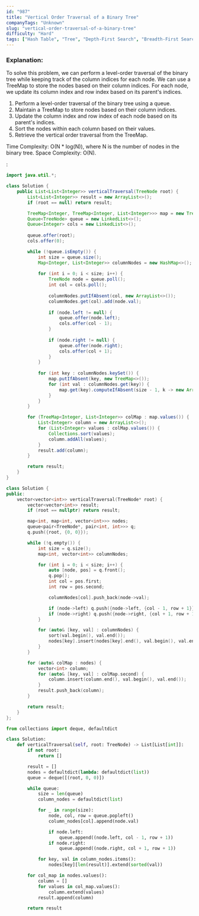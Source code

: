```yaml
---
id: "987"
title: "Vertical Order Traversal of a Binary Tree"
companyTags: "Unknown"
slug: "vertical-order-traversal-of-a-binary-tree"
difficulty: "Hard"
tags: ["Hash Table", "Tree", "Depth-First Search", "Breadth-First Search", "Sorting", "Binary Tree"]
---
```


### Explanation:
To solve this problem, we can perform a level-order traversal of the binary tree while keeping track of the column indices for each node. We can use a TreeMap to store the nodes based on their column indices. For each node, we update its column index and row index based on its parent's indices.

1. Perform a level-order traversal of the binary tree using a queue.
2. Maintain a TreeMap to store nodes based on their column indices.
3. Update the column index and row index of each node based on its parent's indices.
4. Sort the nodes within each column based on their values.
5. Retrieve the vertical order traversal from the TreeMap.

Time Complexity: O(N * log(N)), where N is the number of nodes in the binary tree.
Space Complexity: O(N).

:

```java
import java.util.*;

class Solution {
    public List<List<Integer>> verticalTraversal(TreeNode root) {
        List<List<Integer>> result = new ArrayList<>();
        if (root == null) return result;

        TreeMap<Integer, TreeMap<Integer, List<Integer>>> map = new TreeMap<>();
        Queue<TreeNode> queue = new LinkedList<>();
        Queue<Integer> cols = new LinkedList<>();
        
        queue.offer(root);
        cols.offer(0);

        while (!queue.isEmpty()) {
            int size = queue.size();
            Map<Integer, List<Integer>> columnNodes = new HashMap<>();
            
            for (int i = 0; i < size; i++) {
                TreeNode node = queue.poll();
                int col = cols.poll();
                
                columnNodes.putIfAbsent(col, new ArrayList<>());
                columnNodes.get(col).add(node.val);
                
                if (node.left != null) {
                    queue.offer(node.left);
                    cols.offer(col - 1);
                }
                
                if (node.right != null) {
                    queue.offer(node.right);
                    cols.offer(col + 1);
                }
            }
            
            for (int key : columnNodes.keySet()) {
                map.putIfAbsent(key, new TreeMap<>());
                for (int val : columnNodes.get(key)) {
                    map.get(key).computeIfAbsent(size - 1, k -> new ArrayList<>()).add(val);
                }
            }
        }

        for (TreeMap<Integer, List<Integer>> colMap : map.values()) {
            List<Integer> column = new ArrayList<>();
            for (List<Integer> values : colMap.values()) {
                Collections.sort(values);
                column.addAll(values);
            }
            result.add(column);
        }

        return result;
    }
}
```

```cpp
class Solution {
public:
    vector<vector<int>> verticalTraversal(TreeNode* root) {
        vector<vector<int>> result;
        if (root == nullptr) return result;

        map<int, map<int, vector<int>>> nodes;
        queue<pair<TreeNode*, pair<int, int>>> q;
        q.push({root, {0, 0}});

        while (!q.empty()) {
            int size = q.size();
            map<int, vector<int>> columnNodes;

            for (int i = 0; i < size; i++) {
                auto [node, pos] = q.front();
                q.pop();
                int col = pos.first;
                int row = pos.second;

                columnNodes[col].push_back(node->val);

                if (node->left) q.push({node->left, {col - 1, row + 1}});
                if (node->right) q.push({node->right, {col + 1, row + 1}});
            }

            for (auto& [key, val] : columnNodes) {
                sort(val.begin(), val.end());
                nodes[key].insert(nodes[key].end(), val.begin(), val.end());
            }
        }

        for (auto& colMap : nodes) {
            vector<int> column;
            for (auto& [key, val] : colMap.second) {
                column.insert(column.end(), val.begin(), val.end());
            }
            result.push_back(column);
        }

        return result;
    }
};
```

```python
from collections import deque, defaultdict

class Solution:
    def verticalTraversal(self, root: TreeNode) -> List[List[int]]:
        if not root:
            return []

        result = []
        nodes = defaultdict(lambda: defaultdict(list))
        queue = deque([(root, 0, 0)])

        while queue:
            size = len(queue)
            column_nodes = defaultdict(list)

            for _ in range(size):
                node, col, row = queue.popleft()
                column_nodes[col].append(node.val)

                if node.left:
                    queue.append((node.left, col - 1, row + 1))
                if node.right:
                    queue.append((node.right, col + 1, row + 1))

            for key, val in column_nodes.items():
                nodes[key][len(result)].extend(sorted(val))

        for col_map in nodes.values():
            column = []
            for values in col_map.values():
                column.extend(values)
            result.append(column)

        return result
```